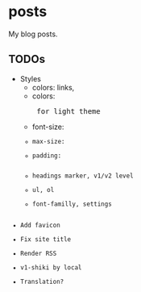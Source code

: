 # posts

My blog posts.

## TODOs

- Styles
  - colors: links,<time/>
  - colors: <pre code/> for light theme
  - font-size: <code/>
  - max-size: <body/>
  - padding: <blockquote/>
  - headings marker, v1/v2 level
  - ul, ol
  - font-familly, settings
- Add favicon
- Fix site title
- Render RSS
- v1-shiki by local
- Translation?

